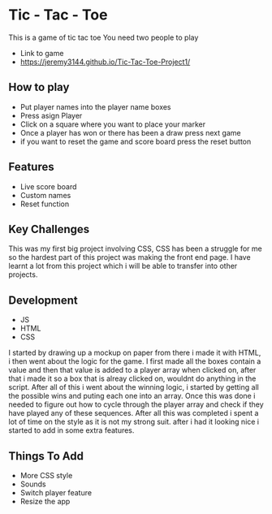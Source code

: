 # Tic - Tac - Toe
This is a game of tic tac toe
You need two people to play
- Link to game
- https://jeremy3144.github.io/Tic-Tac-Toe-Project1/

## How to play
- Put player names into the player name boxes
- Press asign Player
- Click on a square where you want to place your marker
- Once a player has won or there has been a draw press next game
- if you want to reset the game and score board press the reset button

## Features
- Live score board
- Custom names
- Reset function

## Key Challenges
This was my first big project involving CSS, CSS has been a struggle for me so the hardest part of this project was making the front end page.
I have learnt a lot from this project which i will be able to transfer into other projects.

## Development 
- JS 
- HTML
- CSS

I started by drawing up a mockup on paper from there i made it with HTML, i then went about the logic for the game.
I first made all the boxes contain a value and then that value is added to a player array when clicked on, after that i made it so a box that is alreay clicked on, wouldnt do anything in the script.
After all of this i went about the winning logic, i started by getting all the possible wins and puting each one into an array. Once this was done i needed to figure out how to cycle through the player array and check if they have played any of these sequences. After all this was completed i spent a lot of time on the style as it is not my strong suit. after i had it looking nice i started to add in some extra features.
## Things To Add
- More CSS style
- Sounds
- Switch player feature
- Resize the app
